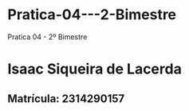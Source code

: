 # Pratica-04---2-Bimestre
Pratica 04 - 2º Bimestre
<h1>Isaac Siqueira de Lacerda</h1>
<h2>Matrícula: 2314290157</h2>
